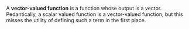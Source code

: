 A **vector-valued function** is a function whose output is a vector. Pedantically, a scalar valued function is a vector-valued function, but this misses the utility of defining such a term in the first place.